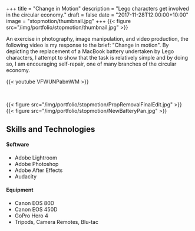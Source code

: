 +++
title = "Change in Motion"
description = "Lego characters get involved in the circular economy."
draft = false
date = "2017-11-28T12:00:00+10:00"
image = "stopmotion/thumbnail.jpg"
+++
{{< figure src="/img/portfolio/stopmotion/thumbnail.jpg" >}}

An exercise in photography, image manipulation, and video production, the following video is my response to the brief: "Change in motion".  By depicting the replacement of a MacBook battery undertaken by Lego characters, I attempt to show that the task is relatively simple and by doing so, I am encouraging self-repair, one of many branches of the circular economy.

{{< youtube VFWUNPabmWM >}}

</br >

{{< figure src="/img/portfolio/stopmotion/PropRemovalFinalEdit.jpg" >}}
</br >
{{< figure src="/img/portfolio/stopmotion/NewBatteryPan.jpg" >}}
</br >


Skills and Technologies
-----

#### Software

+ Adobe Lightroom
+ Adobe Photoshop
+ Adobe After Effects
+ Audacity

#### Equipment

+ Canon EOS 80D
+ Canon EOS 450D
+ GoPro Hero 4
+ Tripods, Camera Remotes, Blu-tac


<!-- TODO
- Create GIF of spinning top animations -->

<!-- Timelapse of stop motion creation: https://youtu.be/QYqoJnSxE_4 -->
<!-- Stop motion comp 001 720: https://youtu.be/xtAONAJ0U6c -->
<!-- Stop motion experiment 3 - Manually adding frames: https://youtu.be/avS5MJbKYyk -->
<!-- Stop motion experiment 2 - cross fade: https://youtu.be/jexjdlXhP48 -->
<!-- Stop motion experiment 1 - no overlap: https://youtu.be/9uDKjnTGO88 -->

